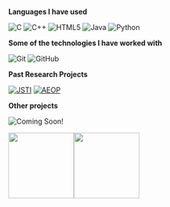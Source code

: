 
**Languages I have used**

![C](https://img.shields.io/badge/-C-000000?style=flat&logo=C)
![C++](https://img.shields.io/badge/-C++-000000?style=flat&logo=C%2B%2B&logoColor=00599C)
![HTML5](https://img.shields.io/badge/-HTML5-000000?style=flat&logo=HTML5)
![Java](https://img.shields.io/badge/-Java-000000?style=flat&logo=Java&logoColor=007396)
![Python](https://img.shields.io/badge/-Python-000000?style=flat&logo=python)

**Some of the technologies I have worked with**

![Git](https://img.shields.io/badge/-Git-000000?style=flat&logo=git&logoColor=F05032)
![GitHub](https://img.shields.io/badge/-GitHub-000000?style=flat&logo=github&logoColor=FFFFFF)

**Past Research Projects**

[![JSTI](https://img.shields.io/badge/-JSTI-000000?style=flat&logocolor=FFFFFF)](https://github.com/daniel360kim/meshops)
[![AEOP](https://img.shields.io/badge/-AEOP-000000?style=flat&logocolor=FFFFFF)](https://github.com/meprabin000/ARS)

**Other projects**

![Coming Soon!](https://img.shields.io/badge/-Coming_Soon!-000000?style=flat&logocolor=FFFFFF)

<img align="" height='130px' src="https://github-readme-stats.vercel.app/api?username=OhHeckMother&hide_title=true&show_icons=true&include_all_commits=true&line_height=21&bg_color=0,EC6C6C,FFD479,FFFC79,73FA79&theme=graywhite" /><img align="" height='130px' src="https://github-readme-stats.vercel.app/api/top-langs/?username=OhHeckMother&hide_title=true&layout=compact&bg_color=0,73FA79,73FDFF,7A81FF&theme=graywhite" />
